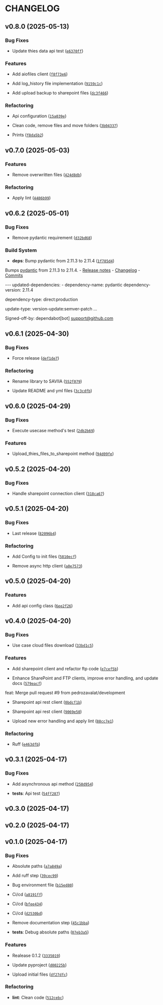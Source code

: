 # CHANGELOG


## v0.8.0 (2025-05-13)

### Bug Fixes

- Update thies data api test
  ([`e6370ff`](https://github.com/pedrozavalat/saviia-lib/commit/e6370fff3ab774a6f3de0e50708e8a7e52d95d2f))

### Features

- Add aiofiles client
  ([`f8f73e6`](https://github.com/pedrozavalat/saviia-lib/commit/f8f73e6dfcef231727ddb374f02822bd1282c961))

- Add log_history file implementation
  ([`9159c1c`](https://github.com/pedrozavalat/saviia-lib/commit/9159c1c4574724f426b48ae366eafd23fab073a4))

- Add upload backup to sharepoint files
  ([`dc3f466`](https://github.com/pedrozavalat/saviia-lib/commit/dc3f466d43630da27d2a206a3f185ae25de3912e))

### Refactoring

- Api configuration
  ([`15a039e`](https://github.com/pedrozavalat/saviia-lib/commit/15a039e09fe3398cb100a970025a8b4d4c00e949))

- Clean code, remove files and move folders
  ([`3b04337`](https://github.com/pedrozavalat/saviia-lib/commit/3b04337d95cb4f5e55ad689b852616d3ddcc135e))

- Prints
  ([`f8da5b2`](https://github.com/pedrozavalat/saviia-lib/commit/f8da5b24f6d723d932e80cd8c8748415c41d48ee))


## v0.7.0 (2025-05-03)

### Features

- Remove overwritten files
  ([`424d8db`](https://github.com/pedrozavalat/saviia-lib/commit/424d8db3804953e7d3c88c7be5f3d2445350a6a8))

### Refactoring

- Apply lint
  ([`4486b99`](https://github.com/pedrozavalat/saviia-lib/commit/4486b9940458d9f6a13ddc724e79830bc4b46dc0))


## v0.6.2 (2025-05-01)

### Bug Fixes

- Remove pydantic requirement
  ([`d32bd68`](https://github.com/pedrozavalat/saviia-lib/commit/d32bd68e94204f9f9f0833d182dc1526a98c08bd))

### Build System

- **deps**: Bump pydantic from 2.11.3 to 2.11.4
  ([`1f785d4`](https://github.com/pedrozavalat/saviia-lib/commit/1f785d43b89f9cf1b59330995f93c92ed52c4dd2))

Bumps [pydantic](https://github.com/pydantic/pydantic) from 2.11.3 to 2.11.4. - [Release
  notes](https://github.com/pydantic/pydantic/releases) -
  [Changelog](https://github.com/pydantic/pydantic/blob/main/HISTORY.md) -
  [Commits](https://github.com/pydantic/pydantic/compare/v2.11.3...v2.11.4)

--- updated-dependencies: - dependency-name: pydantic dependency-version: 2.11.4

dependency-type: direct:production

update-type: version-update:semver-patch ...

Signed-off-by: dependabot[bot] <support@github.com>


## v0.6.1 (2025-04-30)

### Bug Fixes

- Force release
  ([`def1de7`](https://github.com/pedrozavalat/saviia-lib/commit/def1de7489ff44cc482971fd79d0c828332c5b14))

### Refactoring

- Rename library to SAVIIA
  ([`552f079`](https://github.com/pedrozavalat/saviia-lib/commit/552f0795c15b5cae32585735eb53c68db7b5e5fd))

- Update README and yml files
  ([`3c3cdfb`](https://github.com/pedrozavalat/saviia-lib/commit/3c3cdfbf03e0853073a6148d9dc882b7f55dd024))


## v0.6.0 (2025-04-29)

### Bug Fixes

- Execute usecase method's test
  ([`2db2b69`](https://github.com/pedrozavalat/saviia-lib/commit/2db2b69455a33fe9792915d09bc6c6d4e854f70a))

### Features

- Upload_thies_files_to_sharepoint method
  ([`94d09fe`](https://github.com/pedrozavalat/saviia-lib/commit/94d09fee50fa05ef104ef3100bdd5b6e29be827a))


## v0.5.2 (2025-04-20)

### Bug Fixes

- Handle sharepoint connection client
  ([`318ca67`](https://github.com/pedrozavalat/saviia-lib/commit/318ca67d04d433e4390d1efbb1e102809792be0d))


## v0.5.1 (2025-04-20)

### Bug Fixes

- Last release
  ([`82096b4`](https://github.com/pedrozavalat/saviia-lib/commit/82096b4ee288e052f3023c58269044d62617abc0))

### Refactoring

- Add Config to init files
  ([`5810ecf`](https://github.com/pedrozavalat/saviia-lib/commit/5810ecf6922496a1533b15e008f9e6d5b6d401ad))

- Remove async http client
  ([`a0e7573`](https://github.com/pedrozavalat/saviia-lib/commit/a0e75732ea6bebb8bf68cb81ca3b211abf2d02f9))


## v0.5.0 (2025-04-20)

### Features

- Add api config class
  ([`6ee2f26`](https://github.com/pedrozavalat/saviia-lib/commit/6ee2f269b5ac7a6310c14d480945bcb06b13a55a))


## v0.4.0 (2025-04-20)

### Bug Fixes

- Use case cloud files download
  ([`33bd1c5`](https://github.com/pedrozavalat/saviia-lib/commit/33bd1c55390722a983e38fbd4b0596479122f75e))

### Features

- Add sharepoint client and refactor ftp code
  ([`e7cef5b`](https://github.com/pedrozavalat/saviia-lib/commit/e7cef5bd9c3b630e4d72987c9f77bf6333dfd040))

- Enhance SharePoint and FTP clients, improve error handling, and update docs
  ([`579eacf`](https://github.com/pedrozavalat/saviia-lib/commit/579eacf851b083e2a000af2b33978778871dbc12))

feat: Merge pull request #9 from pedrozavalat/development

- Sharepoint api rest client
  ([`0bdcf1b`](https://github.com/pedrozavalat/saviia-lib/commit/0bdcf1b7f5f86057e1cffc3cec4ca09fb3faf457))

- Sharepoint api rest client
  ([`9069e50`](https://github.com/pedrozavalat/saviia-lib/commit/9069e50f35dd5c3ea2aa85d0bfc5cc2fa29a9dbb))

- Upload new error handling and apply lint
  ([`88cc7e1`](https://github.com/pedrozavalat/saviia-lib/commit/88cc7e1bd184fde426961ce61383e0565b6fb65f))

### Refactoring

- Ruff
  ([`e463dfb`](https://github.com/pedrozavalat/saviia-lib/commit/e463dfb175a0ad0549e4d4ad13409d592714975b))


## v0.3.1 (2025-04-17)

### Bug Fixes

- Add asynchronous api method
  ([`250d954`](https://github.com/pedrozavalat/saviia-lib/commit/250d954dc9bc374701dc8f1dc15519b7cff1a558))

- **tests**: Api test
  ([`54ff287`](https://github.com/pedrozavalat/saviia-lib/commit/54ff287620195f822cf2b37e5b109c8ab001a978))


## v0.3.0 (2025-04-17)


## v0.2.0 (2025-04-17)


## v0.1.0 (2025-04-17)

### Bug Fixes

- Absolute paths
  ([`a7a849a`](https://github.com/pedrozavalat/saviia-lib/commit/a7a849a2b82b32a3b25af0a4c2f9feb97b5f2994))

- Add ruff step
  ([`39cec99`](https://github.com/pedrozavalat/saviia-lib/commit/39cec9971e45e45edcb1dc93306c1d9d505ed597))

- Bug environment file
  ([`b15ed80`](https://github.com/pedrozavalat/saviia-lib/commit/b15ed80a9d473deac8a6d7fd5dc03bab3a5cef4b))

- Ci/cd
  ([`a8191ff`](https://github.com/pedrozavalat/saviia-lib/commit/a8191ff4a0c7c4c111139a444352a62ad4cb0fd3))

- Ci/cd
  ([`bfee434`](https://github.com/pedrozavalat/saviia-lib/commit/bfee434502f6a3d1b460343fecfbc7bf33618e0e))

- Ci/cd
  ([`d2530bd`](https://github.com/pedrozavalat/saviia-lib/commit/d2530bde0d38bff6ce30ef1d76b3d878e61fd118))

- Remove documentation step
  ([`45c1bba`](https://github.com/pedrozavalat/saviia-lib/commit/45c1bba37a5078a9660290e14921417062fe9f55))

- **tests**: Debug absolute paths
  ([`07eb3a5`](https://github.com/pedrozavalat/saviia-lib/commit/07eb3a5781c208673224a1465512c8a2c51098bf))

### Features

- Realease 0.1.2
  ([`3335019`](https://github.com/pedrozavalat/saviia-lib/commit/3335019524d68b7b4a39c7b0983b4d7ca1543f6d))

- Update pyproject
  ([`d00225b`](https://github.com/pedrozavalat/saviia-lib/commit/d00225be0ba67dd2f2d607ab36a5f47cf57d9927))

- Upload initial files
  ([`df27dfc`](https://github.com/pedrozavalat/saviia-lib/commit/df27dfc826a031602585b3c5017907b13c64a48a))

### Refactoring

- **lint**: Clean code
  ([`512cebc`](https://github.com/pedrozavalat/saviia-lib/commit/512cebc86f0252d5a973a5c5b20db03221a0f7c9))
